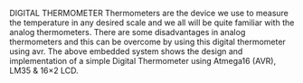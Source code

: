 DIGITAL THERMOMETER
                Thermometers are the device we use to measure the temperature in any desired scale and we all will be quite familiar with the analog thermometers. There are some disadvantages in analog thermometers and this can be overcome by using this digital thermometer using avr. The above embedded system shows the design and implementation of a simple Digital Thermometer using Atmega16 (AVR),  LM35 & 16×2 LCD.
